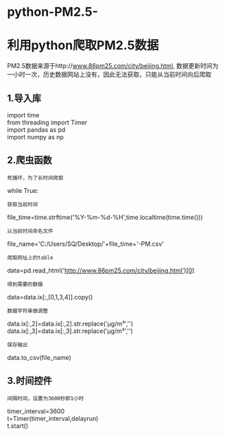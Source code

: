 # python-PM2.5-
利用python爬取PM2.5数据
======================

PM2.5数据来源于http://www.86pm25.com/city/beijing.html, 数据更新时间为一小时一次，历史数据网站上没有，因此无法获取，只能从当前时间向后爬取

1.导入库
-------
import time <br>
from threading import Timer  <br>
import pandas as pd  <br>
import numpy as np <br>

2.爬虫函数
---------
	死循环，为了长时间爬取
while True:  <br>

	获取当前时间
file_time=time.strftime('%Y-%m-%d-%H',time.localtime(time.time())) <br>

	以当前时间命名文件
file_name='C:/Users/SQ/Desktop/'+file_time+'-PM.csv' <br>

	爬取网址上的table
data=pd.read_html('http://www.86pm25.com/city/beijing.html')[0] <br>

	得到需要的数据
data=data.ix[:,[0,1,3,4]].copy() <br>

	数据字符串做调整
data.ix[:,2]=data.ix[:,2].str.replace('μg/m³','') <br>
data.ix[:,3]=data.ix[:,3].str.replace('μg/m³','') <br>

	保存输出
data.to_csv(file_name) <br>

3.时间控件
---------

    间隔时间，设置为3600秒即1小时
timer_interval=3600 <br>
t=Timer(timer_interval,delayrun)   <br>
t.start()  <br>
